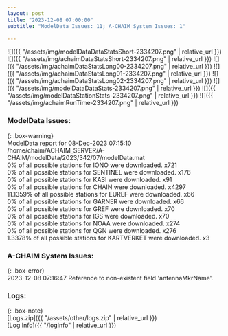 ```yaml
---
layout: post
title: "2023-12-08 07:00:00"
subtitle: "ModelData Issues: 11; A-CHAIM System Issues: 1"

---
```


![]({{ "/assets/img/modelDataDataStatsShort-2334207.png" | relative_url }})
![]({{ "/assets/img/achaimDataStatsShort-2334207.png" | relative_url }})
![]({{ "/assets/img/achaimDataStatsLong00-2334207.png" | relative_url }})
![]({{ "/assets/img/achaimDataStatsLong01-2334207.png" | relative_url }})
![]({{ "/assets/img/achaimDataStatsLong02-2334207.png" | relative_url }})
![]({{ "/assets/img/modelDataDataStats-2334207.png" | relative_url }})
![]({{ "/assets/img/modelDataStationStats-2334207.png" | relative_url }})
![]({{ "/assets/img/achaimRunTime-2334207.png" | relative_url }})


### ModelData Issues:  
  
{: .box-warning}  
 ModelData report for 08-Dec-2023 07:15:10   
 /home/chaim/ACHAIM_SERVER/A-CHAIM/modelData/2023/342/07/modelData.mat   
 0% of all possible stations for IONO were downloaded. x721   
 0% of all possible stations for SENTINEL were downloaded. x176   
 0% of all possible stations for KASI were downloaded. x91   
 0% of all possible stations for CHAIN were downloaded. x4297   
 11.1359% of all possible stations for EUREF were downloaded. x66   
 0% of all possible stations for GARNER were downloaded. x66   
 0% of all possible stations for GREF were downloaded. x70   
 0% of all possible stations for IGS were downloaded. x70   
 0% of all possible stations for NOAA were downloaded. x274   
 0% of all possible stations for QGN were downloaded. x276   
 1.3378% of all possible stations for KARTVERKET were downloaded. x3   
  
### A-CHAIM System Issues:  
  
{: .box-error}  
2023-12-08 07:16:47 Reference to non-existent field 'antennaMkrName'.  

### Logs:  
  
{: .box-note}  
[Logs.zip]({{ "/assets/other/logs.zip" | relative_url }})  
[Log Info]({{ "/logInfo" | relative_url }})  
